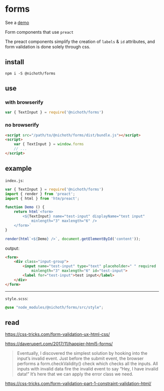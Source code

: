 # forms

See a [demo](https://nichoth.github.io/forms/)

Form components that use `preact`

The preact components simplify the creation of `labels` & `id` attributes, and
form validation is done solely through css.

## install

```
npm i -S @nichoth/forms
```

## use

### with browserify
```js
var { TextInput } = require('@nichoth/forms')
```

### no browserify
```html
<script src="/path/to/@nichoth/forms/dist/bundle.js"></script>
<script>
    var { TextInput } = window.forms
    // ...
</script>
```

## example

`index.js`:
```js
var { TextInput } = require('@nichoth/forms')
import { render } from 'preact';
import { html } from 'htm/preact';

function Demo () {
    return html`<form>
        <${TextInput} name="test-input" displayName="test input"
            minlength="3" maxlength="6" />
    </form>`
}

render(html`<${Demo} />`, document.getElementById('content'));
```

output:
```html
<form>
    <div class="input-group">
        <input name="test-input" type="text" placeholder=" " required
            minlength="3" maxlength="6" id="test-input">
        <label for="test-input">test input</label>
    </div>
</form>
```

---------------------------------

`style.scss`:
```css
@use "node_modules/@nichoth/forms/src/style";
```

## read

https://css-tricks.com/form-validation-ux-html-css/


https://daverupert.com/2017/11/happier-html5-forms/

> Eventually, I discovered the simplest solution by hooking into the input’s invalid event. Just before the submit event, the browser performs a form.checkValidity() check which checks all the inputs. All inputs with invalid data fire the invalid event to say “Hey, I have invalid data!” It’s here that we can apply the error class we need.


https://css-tricks.com/form-validation-part-1-constraint-validation-html/

